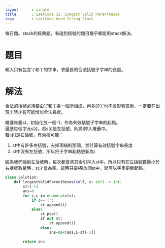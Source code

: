 ```yaml
--- 
layout      : single
title       : LeetCode 32. Longest Valid Parentheses
tags        : LeetCode Hard String Stack
---
```

每日題。stack的經典題，有碰到括號的題目幾乎都能用stack解決。

# 題目
輸入只有包含'('和')'的字串，求最長的合法括號子字串的長度。

# 解法
合法的括號必須要由'('和')'各一個所組成，再多的'('也不會影響答案，一定要在出現')'時才有可能增加合法長度。  

維護堆疊st，初始化放一個-1，作為有效括號子字串的起點。  
遍歷每個字元s[i]，若s[i]是左括號，則將i押入堆疊中。  
若s[i]是右括號，有兩種可能：  
1. st中有許多左括號，去掉頂端的那個，並計算有效括號字串長度  
2. st中沒有左括號，所以把子字串起點更新為i  

因為我們碰到左括號時，每次都會將其索引押入st中，所以只有在左括號數量小於右括號數量時，st才會為空。這時只要將i放回st中，就可以字串更新起點。

```python
class Solution:
    def longestValidParentheses(self, s: str) -> int:
        st=[-1]
        ans=0
        for i,c in enumerate(s):
            if c=='(':
                st.append(i)
            else:
                st.pop()
                if not st:
                    st.append(i)
                else:
                    ans=max(ans,i-st[-1])
                    
        return ans
```
